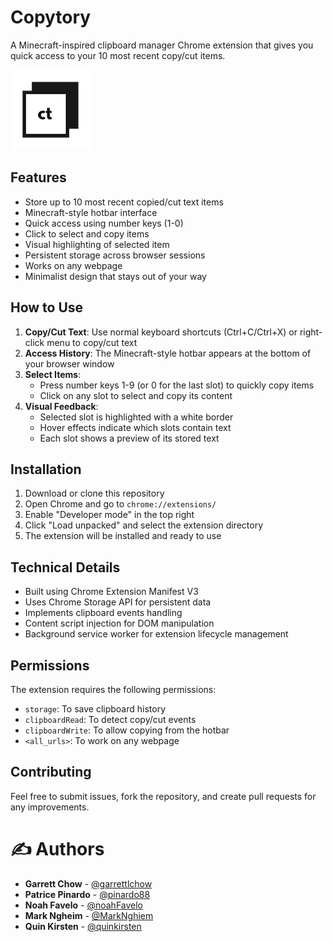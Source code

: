 # Copytory

A Minecraft-inspired clipboard manager Chrome extension that gives you quick access to your 10 most recent copy/cut items.

![Copytory Logo](assets/copytoryLogo128.png)

## Features

- Store up to 10 most recent copied/cut text items
- Minecraft-style hotbar interface
- Quick access using number keys (1-0)
- Click to select and copy items
- Visual highlighting of selected item
- Persistent storage across browser sessions
- Works on any webpage
- Minimalist design that stays out of your way

## How to Use

1. **Copy/Cut Text**: Use normal keyboard shortcuts (Ctrl+C/Ctrl+X) or right-click menu to copy/cut text
2. **Access History**: The Minecraft-style hotbar appears at the bottom of your browser window
3. **Select Items**:
   - Press number keys 1-9 (or 0 for the last slot) to quickly copy items
   - Click on any slot to select and copy its content
4. **Visual Feedback**:
   - Selected slot is highlighted with a white border
   - Hover effects indicate which slots contain text
   - Each slot shows a preview of its stored text

## Installation

1. Download or clone this repository
2. Open Chrome and go to `chrome://extensions/`
3. Enable "Developer mode" in the top right
4. Click "Load unpacked" and select the extension directory
5. The extension will be installed and ready to use

## Technical Details

- Built using Chrome Extension Manifest V3
- Uses Chrome Storage API for persistent data
- Implements clipboard events handling
- Content script injection for DOM manipulation
- Background service worker for extension lifecycle management

## Permissions

The extension requires the following permissions:

- `storage`: To save clipboard history
- `clipboardRead`: To detect copy/cut events
- `clipboardWrite`: To allow copying from the hotbar
- `<all_urls>`: To work on any webpage

## Contributing

Feel free to submit issues, fork the repository, and create pull requests for any improvements.

<h1>✍️ Authors</h1>

- **Garrett Chow** - [@garrettlchow](https://github.com/garrettlchow)
- **Patrice Pinardo** - [@pinardo88](https://github.com/pinardo88)
- **Noah Favelo** - [@noahFavelo](https://github.com/noahFavelo)
- **Mark Ngheim** - [@MarkNghiem](https://github.com/MarkNghiem)
- **Quin Kirsten** - [@quinkirsten](https://github.com/quinkirsten)
